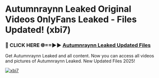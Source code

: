 # Autumnraynn Leaked Original Videos 0nlyFans Leaked - Files Updated! (xbi7)

<h3>🔴 CLICK HERE 🌐==►► <a href="https://tinyurl.com/2m67pmp6" rel="nofollow">Autumnraynn Leaked Updated Files</a></h3>

Get Autumnraynn Leaked and all content. Now you can access all videos and pictures of Autumnraynn Leaked. New Updated Files 2025!

[![xbi7](https://i.imgur.com/H4QAA4z.gif)](https://tinyurl.com/2m67pmp6)